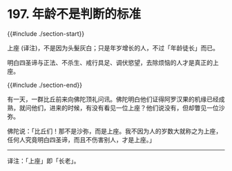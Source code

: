 # 197. 年龄不是判断的标准
{{#include ./section-start}}

上座 (译注)，不是因为头髮灰白；只是年岁增长的人，不过「年龄徒长」而已。



明白四圣谛与正法、不杀生、戒行具足、调伏慾望，去除烦恼的人才是真正的上座。

{{#include ./section-end}}

有一天，一群比丘前来向佛陀顶礼问讯。佛陀明白他们证得阿罗汉果的机缘已经成熟，就问他们，进来的时候，有没有看见一位上座？他们说没有，但却瞥见一位沙弥。

佛陀说：「比丘们！那不是沙弥，而是上座。我不因为人的岁数大就称之为上座，任何人究竟明白四圣谛，而且不伤害别人，才是上座。」


---



译注：「上座」即「长老」。


